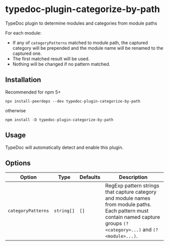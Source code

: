 typedoc-plugin-categorize-by-path
=================================

TypeDoc plugin to determine modules and categories from module paths


For each module:
* If any of `categoryPatterns` matched to module path, the captured category will be prepended and the module name will be renamed to the captured one.
* The first matched result will be used.
* Nothing will be changed if no pattern matched.


## Installation

Recommended for npm 5+
```
npx install-peerdeps --dev typedoc-plugin-categorize-by-path
```
otherwise
```
npm install -D typedoc-plugin-categorize-by-path
```


## Usage

TypeDoc will automatically detect and enable this plugin.


## Options

| Option             | Type       | Defaults | Description
|--------------------|------------|----------|--------------
| `categoryPatterns` | `string[]` | `[]`     | RegExp pattern strings that capture category and module names from module paths.<br>Each pattern must contain named capture groups `(?<category>...)` and `(?<module>...)`.

